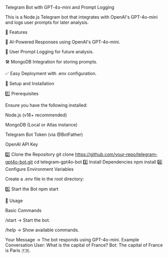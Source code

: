 Telegram Bot with GPT-4o-mini and Prompt Logging

This is a Node.js Telegram bot that integrates with OpenAI's GPT-4o-mini and logs user prompts for later analysis.

📌 Features

🤖 AI-Powered Responses using OpenAI's GPT-4o-mini.

📜 User Prompt Logging for future analysis.

🛠️ MongoDB Integration for storing prompts.

✅ Easy Deployment with .env configuration.

🚀 Setup and Installation

1️⃣ Prerequisites

Ensure you have the following installed:

Node.js (v18+ recommended)

MongoDB (Local or Atlas instance)

Telegram Bot Token (via @BotFather)

OpenAI API Key

2️⃣ Clone the Repository
git clone https://github.com/your-repo/telegram-gpt4o-bot.git
cd telegram-gpt4o-bot
3️⃣ Install Dependencies
 npm install
4️⃣ Configure Environment Variables

Create a .env file in the root directory:

5️⃣ Start the Bot
npm start

📖 Usage

Basic Commands

/start → Start the bot.

/help → Show available commands.

Your Message → The bot responds using GPT-4o-mini.
Example Conversation
User: What is the capital of France?
Bot: The capital of France is Paris 🇫🇷.
